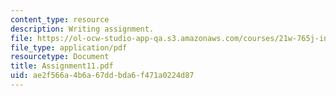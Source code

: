 ```yaml
---
content_type: resource
description: Writing assignment.
file: https://ol-ocw-studio-app-qa.s3.amazonaws.com/courses/21w-765j-interactive-and-non-linear-narrative-theory-and-practice-spring-2004/ae2f566a4b6a67ddbda6f471a0224d87_Assignment11.pdf
file_type: application/pdf
resourcetype: Document
title: Assignment11.pdf
uid: ae2f566a-4b6a-67dd-bda6-f471a0224d87
---
```

